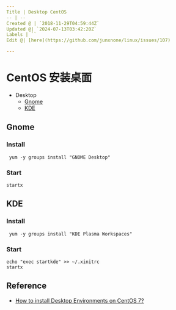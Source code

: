 ```yaml
---
Title | Desktop CentOS
-- | --
Created @ | `2018-11-29T04:59:44Z`
Updated @| `2024-07-13T03:42:20Z`
Labels | ``
Edit @| [here](https://github.com/junxnone/linux/issues/107)

---
```

# CentOS 安装桌面


- Desktop
  - [Gnome](##Gnome)
  - [KDE](##KDE)


## Gnome
### Install

```
 yum -y groups install "GNOME Desktop" 
```

### Start

```
startx
```

## KDE
### Install

```
 yum -y groups install "KDE Plasma Workspaces" 
```

### Start

```
echo "exec startkde" >> ~/.xinitrc
startx
```

## Reference
- [How to install Desktop Environments on CentOS 7?](https://unix.stackexchange.com/questions/181503/how-to-install-desktop-environments-on-centos-7)

